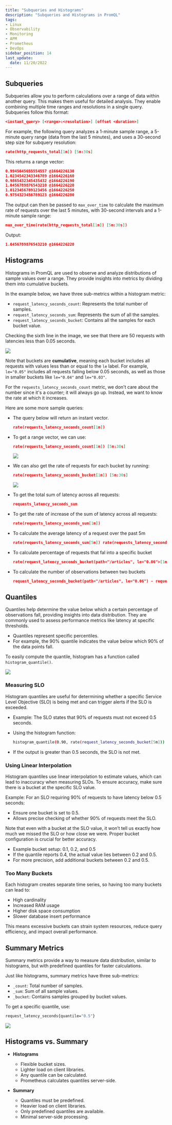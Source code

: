 ```yaml
---
title: "Subqueries and Histograms"
description: "Subqueries and Histograms in PromQL"
tags: 
- Linux
- Observability
- Monitoring 
- APM
- Prometheus
- DevOps
sidebar_position: 14
last_update:
  date: 11/20/2022
---
```



## Subqueries

Subqueries allow you to perform calculations over a range of data within another query. This makes them useful for detailed analysis. They enable combining multiple time ranges and resolutions in a single query. Subqueries follow this format:

```json
<instant_query> [<range>:<resolution>] [offset <duration>]
```

For example, the following query analyzes a 1-minute sample range, a 5-minute query range (data from the last 5 minutes), and uses a 30-second step size for subquery resolution:

```json
rate(http_requests_total[1m]) [5m:30s]
```

This returns a range vector:

```json
0.9945645655554557 @1664226130
1.0234542343346789 @1664226160
0.9865432345435432 @1664226190
1.0456789876543210 @1664226220
1.0123456789123456 @1664226250
0.9754323456789123 @1664226280
```

The output can then be passed to `max_over_time` to calculate the maximum rate of requests over the last 5 minutes, with 30-second intervals and a 1-minute sample range:

```json
max_over_time(rate(http_requests_total[1m]) [5m:30s])
```

Output: 

```json
1.0456789876543210 @1664226220
```


## Histograms 

Histograms in PromQL are used to observe and analyze distributions of sample values over a range. They provide insights into metrics by dividing them into cumulative buckets. 

In the example below, we have three sub-metrics within a histogram metric:

- `request_latency_seconds_count`: Represents the total number of samples.
- `request_latency_seconds_sum`: Represents the sum of all the samples.
- `request_latency_seconds_bucket`: Contains all the samples for each bucket value.

Checking the sixth line in the image, we see that there are 50 requests with latencies less than 0.05 seconds. 

![](/img/docs/12132024-Observability-Prometheus-histogram.png)

Note that buckets are **cumulative**, meaning each bucket includes all requests with values less than or equal to the `le` label. For example, `le="0.05"` includes all requests falling below 0.05 seconds, as well as those in smaller buckets like `le="0.04"` and `le="0.03"`.

For the `requests_latency_seconds_count` metric, we don't care about the number since it's a counter; it will always go up. Instead, we want to know the rate at which it increases. 

Here are some more sample queries:

- The query below will return an instant vector.

  ```json
  rate(requests_latency_seconds_count[1m]) 
  ```

- To get a range vector, we can use:

  ```json
  rate(requests_latency_seconds_count[1m]) [5m:30s]
  ```

  ![](/img/docs/12132024-Observability-Prometheus-histogram-2.png)


- We can also get the rate of requests for each bucket by running:

  ```json
  rate(requests_latency_seconds_bucket[1m]) [5m:30s]
  ```

  ![](/img/docs/12132024-Observability-Prometheus-histogram-3.png)


- To get the total sum of latency across all requests:

  ```json
  requests_latency_seconds_sum 
  ```

- To get the rate of increase of the sum of latency across all requests:

  ```json
  rate(requests_latency_seconds_sum[1m])
  ```

- To calculate the average latency of a request over the past 5m

  ```json
  rate(requests_latency_seconds_sum[5m]) rate(requests_latency_seconds_count[5m])
  ```

- To calculate percentage of requests that fal into a specific bucket

  ```json
  rate(request_latency_seconds_bucket(path="/articles", le="0.06">[1m]) / ignoring(le) rate(request_latency_seconds_countfpath="/articles")[1m])
  ```

- To calculate the number of observations between two buckets

  ```json
  request_latency_seconds_bucket(path="/articles", le="0.06") - request_latency_seconds_bucket(path="/articles", le="0.03")  
  ```

## Quantiles 

Quantiles help determine the value below which a certain percentage of observations fall, providing insights into data distribution. They are commonly used to assess performance metrics like latency at specific thresholds.  

- Quantiles represent specific percentiles.  
- For example, the 90% quantile indicates the value below which 90% of the data points fall.  

To easily compute the quantile, histogram has a function called `histogram_quantile()`. 

![](/img/docs/12132024-Observability-Prometheus-histogram-4.png)

### Measuring SLO

Histogram quantiles are useful for determining whether a specific Service Level Objective (SLO) is being met and can trigger alerts if the SLO is exceeded.

- Example: The SLO states that 90% of requests must not exceed 0.5 seconds.  
- Using the histogram function:  

  ```bash
  histogram_quantile(0.90, rate(request_latency_seconds_bucket[5m]))
  ```  

- If the output is greater than 0.5 seconds, the SLO is not met.  

### Using Linear Interpolation

Histogram quantiles use linear interpolation to estimate values, which can lead to inaccuracy when measuring SLOs. To ensure accuracy, make sure there is a bucket at the specific SLO value.  

Example: For an SLO requiring 90% of requests to have latency below 0.5 seconds:  

- Ensure one bucket is set to 0.5.  
- Allows precise checking of whether 90% of requests meet the SLO.  

Note that even with a bucket at the SLO value, it won’t tell us exactly how much we missed the SLO or how close we were. Proper bucket configuration is crucial for better accuracy.  

- Example bucket setup: 0.1, 0.2, and 0.5  
- If the quantile reports 0.4, the actual value lies between 0.2 and 0.5.  
- For more precision, add additional buckets between 0.2 and 0.5.  

### Too Many Buckets 

Each histogram creates separate time series, so having too many buckets can lead to:  

- High cardinality  
- Increased RAM usage  
- Higher disk space consumption  
- Slower database insert performance  

This means excessive buckets can strain system resources, reduce query efficiency, and impact overall performance. 


## Summary Metrics 

Summary metrics provide a way to measure data distribution, similar to histograms, but with predefined quantiles for faster calculations.  

Just like histograms, summary metrics have three sub-metrics:  

- `_count`: Total number of samples.  
- `_sum`: Sum of all sample values.  
- `_bucket`: Contains samples grouped by bucket values.  

To get a specific quantile, use:  


```bash
request_latency_seconds{quantile="0.5"} 
```

![](/img/docs/12132024-Observability-Prometheus-histogram-5.png)


## Histograms vs. Summary  

- **Histograms**  

  - Flexible bucket sizes.  
  - Lighter load on client libraries.  
  - Any quantile can be calculated.  
  - Prometheus calculates quantiles server-side.  

- **Summary**  

  - Quantiles must be predefined.  
  - Heavier load on client libraries.  
  - Only predefined quantiles are available.  
  - Minimal server-side processing.  